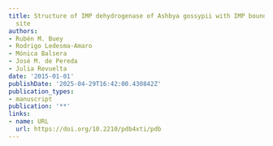 ```yaml
---
title: Structure of IMP dehydrogenase of Ashbya gossypii with IMP bound to the active
  site
authors:
- Rubén M. Buey
- Rodrigo Ledesma‐Amaro
- Mónica Balsera
- José M. de Pereda
- Julia Revuelta
date: '2015-01-01'
publishDate: '2025-04-29T16:42:00.430842Z'
publication_types:
- manuscript
publication: '**'
links:
- name: URL
  url: https://doi.org/10.2210/pdb4xti/pdb
---
```

